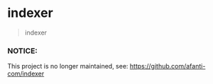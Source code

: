 # indexer

> indexer 

### NOTICE:

This project is no longer maintained, see: https://github.com/afanti-com/indexer

